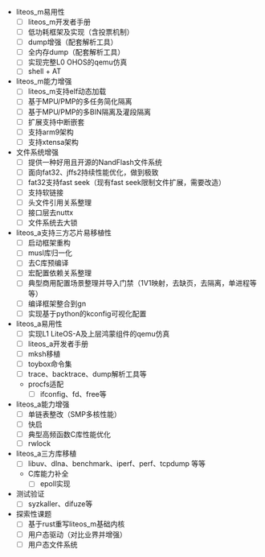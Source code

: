 - liteos_m易用性
	- [ ] liteos_m开发者手册
	- [ ] 低功耗框架及实现（含投票机制）
	- [ ] dump增强（配套解析工具）
	- [ ] 全内存dump（配套解析工具）
	- [ ] 实现完整L0 OHOS的qemu仿真
	- [ ] shell + AT

- liteos_m能力增强
	- [ ] liteos_m支持elf动态加载
	- [ ] 基于MPU/PMP的多任务简化隔离
	- [ ] 基于MPU/PMP的多BIN隔离及灌段隔离
	- [ ] 扩展支持中断嵌套
	- [ ] 支持arm9架构
	- [ ] 支持xtensa架构

- 文件系统增强
	- [ ] 提供一种好用且开源的NandFlash文件系统
	- [ ] 面向fat32、jffs2持续性能优化，做到极致
	- [ ] fat32支持fast seek（现有fast seek限制文件扩展，需要改造）
	- [ ] 支持软链接
	- [ ] 头文件引用关系整理
	- [ ] 接口层去nuttx
	- [ ] 文件系统去大锁

- liteos_a支持三方芯片易移植性
	- [ ] 启动框架重构
	- [ ] musl库归一化
	- [ ] 去C库预编译
	- [ ] 宏配置依赖关系整理
	- [ ] 典型商用配置场景整理并导入门禁（1V1映射，去缺页，去隔离，单进程等等）
	- [ ] 编译框架整合到gn
	- [ ] 实现基于python的kconfig可视化配置

- liteos_a易用性
	- [ ] 实现L1 LiteOS-A及上层鸿蒙组件的qemu仿真
	- [ ] liteos_a开发者手册
	- [ ] mksh移植
	- [ ] toybox命令集
	- [ ] trace、backtrace、dump解析工具等
	- procfs适配
		- [ ] ifconfig、fd、free等

- liteos_a能力增强
	- [ ] 单链表整改（SMP多核性能）
	- [ ] 快启
	- [ ] 典型高频函数C库性能优化
	- [ ] rwlock

- liteos_a三方库移植
	- [ ] libuv、dlna、benchmark、iperf、perf、tcpdump 等等
	-  C库能力补全
		- [ ] epoll实现 

- 测试验证
	- [ ] syzkaller、difuze等

- 探索性课题
	- [ ] 基于rust重写liteos_m基础内核
	- [ ] 用户态驱动（对比业界并增强）
	- [ ] 用户态文件系统